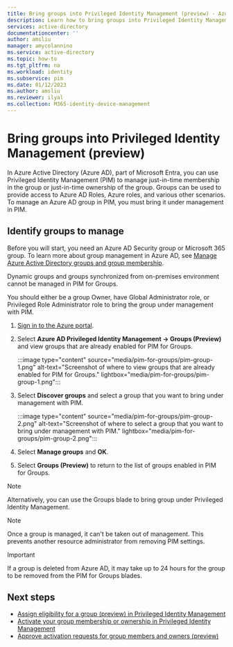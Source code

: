 ```yaml
---
title: Bring groups into Privileged Identity Management (preview) - Azure Active Directory
description: Learn how to bring groups into Privileged Identity Management (preview).
services: active-directory
documentationcenter: ''
author: amsliu
manager: amycolannino
ms.service: active-directory
ms.topic: how-to
ms.tgt_pltfrm: na
ms.workload: identity
ms.subservice: pim
ms.date: 01/12/2023
ms.author: amsliu
ms.reviewer: ilyal
ms.collection: M365-identity-device-management
---
```


# Bring groups into Privileged Identity Management (preview)

In Azure Active Directory (Azure AD), part of Microsoft Entra, you can use Privileged Identity Management (PIM) to manage just-in-time membership in the group or just-in-time ownership of the group. Groups can be used to provide access to Azure AD Roles, Azure roles, and various other scenarios. To manage an Azure AD group in PIM, you must bring it under management in PIM.

## Identify groups to manage

Before you will start, you need an Azure AD Security group or Microsoft 365 group. To learn more about group management in Azure AD, see [Manage Azure Active Directory groups and group membership](../fundamentals/how-to-manage-groups.md).

Dynamic groups and groups synchronized from on-premises environment cannot be managed in PIM for Groups.

You should either be a group Owner, have Global Administrator role, or Privileged Role Administrator role to bring the group under management with PIM.


1. [Sign in to the Azure portal](https://portal.azure.com).

1. Select **Azure AD Privileged Identity Management -> Groups (Preview)** and view groups that are already enabled for PIM for Groups.

    :::image type="content" source="media/pim-for-groups/pim-group-1.png" alt-text="Screenshot of where to view groups that are already enabled for PIM for Groups." lightbox="media/pim-for-groups/pim-group-1.png":::

1.	Select **Discover groups** and select a group that you want to bring under management with PIM.

    :::image type="content" source="media/pim-for-groups/pim-group-2.png" alt-text="Screenshot of where to select a group that you want to bring under management with PIM." lightbox="media/pim-for-groups/pim-group-2.png":::

1. Select **Manage groups** and **OK**.
1. Select **Groups (Preview)** to return to the list of groups enabled in PIM for Groups.


> [!NOTE]
> Alternatively, you can use the Groups blade to bring group under Privileged Identity Management.

> [!NOTE]
> Once a group is managed, it can't be taken out of management. This prevents another resource administrator from removing PIM settings.

> [!IMPORTANT]
> If a group is deleted from Azure AD, it may take up to 24 hours for the group to be removed from the PIM for Groups blades.

## Next steps

- [Assign eligibility for a group (preview) in Privileged Identity Management](groups-assign-member-owner.md)
- [Activate your group membership or ownership in Privileged Identity Management](groups-activate-roles.md)
- [Approve activation requests for group members and owners (preview)](groups-approval-workflow.md)